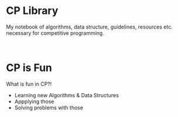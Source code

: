 # CP Library

My notebook of algorithms, data structure, guidelines, resources etc. necessary for competitive programming.

<br>

# CP is Fun

What is fun in CP?!
- Learning new Algorithms & Data Structures 
- Appplying those
- Solving problems with those